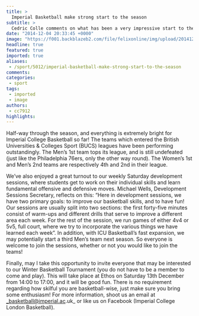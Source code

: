 ```yaml
---
title: >
  Imperial Basketball make strong start to the season
subtitle: >
  Cedric Colle comments on what has been a very impressive start to the season for all Basketball teams
date: "2014-12-04 20:33:45 +0000"
image: "https://f001.backblazeb2.com/file/felixonline/img/upload/201412042033-cj914-basketball_pic.jpg"
headline: true
featured: true
imported: true
aliases:
 - /sport/5012/imperial-basketball-make-strong-start-to-the-season
comments:
categories:
 - sport
tags:
 - imported
 - image
authors:
 - cc7912
highlights:
---
```


Half-way through the season, and everything is extremely bright for Imperial College Basketball so far! The teams which entered the British Universities & Colleges Sport (BUCS) leagues have been performing outstandingly. The Men’s 1st team tops its league, and is still undefeated (just like the Philadelphia 76ers, only the other way round). The Women’s 1st and Men’s 2nd teams are respectively 4th and 2nd in their league.

We’ve also enjoyed a great turnout to our weekly Saturday development sessions, where students get to work on their individual skills and learn fundamental offensive and defensive moves. Michael Wells, Development Sessions Secretary, reflects on this: “Here in development sessions, we have two primary goals: to improve our basketball skills, and to have fun! Our sessions are usually split into two sections: the first forty-five minutes consist of warm-ups and different drills that serve to improve a different area each week. For the rest of the session, we run games of either 4v4 or 5v5, full court, where we try to incorporate the various things we have learned each week”. In addition, with ICU Basketball’s fast expansion, we may potentially start a third Men’s team next season. So everyone is welcome to join the sessions, whether or not you would like to join the teams!

Finally, may I take this opportunity to invite everyone that may be interested to our Winter Basketball Tournament (you do not have to be a member to come and play). This will take place at Ethos on Saturday 13th December from 14:00 to 17:00, and it will be good fun. There is no requirement regarding how skilful you are basketball-wise, just make sure you bring some enthusiasm! For more information, shoot us an email at _basketball@imperial.ac.uk_ or like us on Facebook (Imperial College London Basketball).
